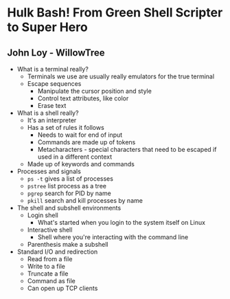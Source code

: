 # Hulk Bash! From Green Shell Scripter to Super Hero
## John Loy - WillowTree
  - What is a terminal really?
    - Terminals we use are usually really emulators for the true terminal
    - Escape sequences
      - Manipulate the cursor position and style
      - Control text attributes, like color
      - Erase text
  - What is a shell really?
    - It's an interpreter
    - Has a set of rules it follows
      - Needs to wait for end of input
      - Commands are made up of tokens
      - Metacharacters - special characters that need to be escaped if used in a different context
    - Made up of keywords and commands
  - Processes and signals
    - `ps -t` gives a list of processes
    - `pstree` list process as a tree
    - `pgrep` search for PID by name
    - `pkill` search and kill processes by name
  - The shell and subshell environments
    - Login shell
      - What's started when you login to the system itself on Linux
    - Interactive shell
      - Shell where you're interacting with the command line
    - Parenthesis make a subshell
  - Standard I/O and redirection
    - Read from a file
    - Write to a file
    - Truncate a file
    - Command as file
    - Can open up TCP clients
